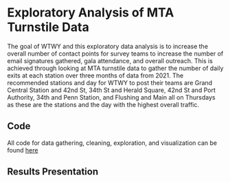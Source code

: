 # Exploratory Analysis of MTA Turnstile Data

The goal of WTWY and this exploratory data analysis is to increase the overall number of contact points for survey teams to increase the number of email signatures gathered, gala attendance, and overall outreach. This is achieved through looking at MTA turnstile data to gather the number of daily exits at each station over three months of data from 2021. The recommended stations and day for WTWY to post their teams are Grand Central Station and 42nd St, 34th St and Herald Square, 42nd St and Port Authority, 34th and Penn Station, and Flushing and Main all on Thursdays as these are the stations and the day with the highest overall traffic.

## Code

All code for data gathering, cleaning, exploration, and visualization can be found [here](https://github.com/ajstake/EDA-Project/blob/main/MTA_Data_Gathering_and_Cleaning_Notebook.ipynb)

## Results Presentation

